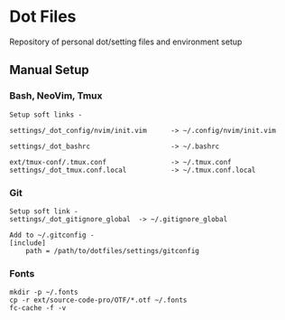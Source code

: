 # Dot Files

Repository of personal dot/setting files and environment setup

## Manual Setup

### Bash, NeoVim, Tmux
```
Setup soft links -

settings/_dot_config/nvim/init.vim      -> ~/.config/nvim/init.vim

settings/_dot_bashrc                    -> ~/.bashrc

ext/tmux-conf/.tmux.conf                -> ~/.tmux.conf
settings/_dot_tmux.conf.local           -> ~/.tmux.conf.local
```

### Git
```
Setup soft link -
settings/_dot_gitignore_global  -> ~/.gitignore_global

Add to ~/.gitconfig -
[include]
    path = /path/to/dotfiles/settings/gitconfig
```

### Fonts
```
mkdir -p ~/.fonts
cp -r ext/source-code-pro/OTF/*.otf ~/.fonts
fc-cache -f -v
```
